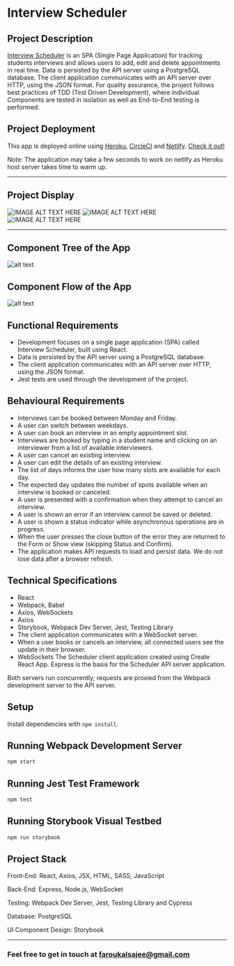 # Interview Scheduler

## Project Description

[Interview Scheduler](https://seemesoon.netlify.app/) is an SPA (Single Page Application) for tracking students interviews and allows users to add, edit and delete appointments in real time. Data is persisted by the API server using a PostgreSQL database. The client application communicates with an API server over HTTP, using the JSON format. For quality assurance, the project follows best practices of TDD (Test Driven Development), where individual Components are tested in isolation as well as End-to-End testing is performed.

## Project Deployment

This app is deployed online using [Heroku](https://www.heroku.com/), [CircleCI](https://circleci.com/) and [Netlify](https://www.netlify.com/).
[Check it out!](https://seemesoon.netlify.app/)

Note: The application may take a few seconds to work on netlify as Heroku host server takes time to warm up.

---

## Project Display

![IMAGE ALT TEXT HERE](https://github.com/faroukalsajee/scheduler/blob/master/docs/add-new-interview.gif)
![IMAGE ALT TEXT HERE](https://github.com/faroukalsajee/scheduler/blob/master/docs/name-is-required.gif)
![IMAGE ALT TEXT HERE](https://github.com/faroukalsajee/scheduler/blob/master/docs/delete-interview.gif)

---

## Component Tree of the App

![alt text](https://github.com/faroukalsajee/scheduler/blob/master/docs/component-tree.png)

## Component Flow of the App

![alt text](https://github.com/faroukalsajee/scheduler/blob/master/docs/app-flow.png)

## Functional Requirements

* Development focuses on a single page application (SPA) called Interview Scheduler, built using React.
* Data is persisted by the API server using a PostgreSQL database.
* The client application communicates with an API server over HTTP, using the JSON format.
* Jest tests are used through the development of the project.

## Behavioural Requirements

* Interviews can be booked between Monday and Friday.
* A user can switch between weekdays.
* A user can book an interview in an empty appointment slot.
* Interviews are booked by typing in a student name and clicking on an interviewer from a list of available interviewers.
* A user can cancel an existing interview.
* A user can edit the details of an existing interview.
* The list of days informs the user how many slots are available for each day.
* The expected day updates the number of spots available when an interview is booked or canceled.
* A user is presented with a confirmation when they attempt to cancel an interview.
* A user is shown an error if an interview cannot be saved or deleted.
* A user is shown a status indicator while asynchronous operations are in progress.
* When the user presses the close button of the error they are returned to the Form or Show view (skipping Status and Confirm).
* The application makes API requests to load and persist data. We do not lose data after a browser refresh.

## Technical Specifications

* React
* Webpack, Babel
* Axios, WebSockets
* Axios
* Storybook, Webpack Dev Server, Jest, Testing Library
* The client application communicates with a WebSocket server.
* When a user books or cancels an interview, all connected users see the update in their browser.
* WebSockets
The Scheduler client application created using Create React App. Express is the basis for the Scheduler API server application.

Both servers run concurrently; requests are proxied from the Webpack development server to the API server.

## Setup

Install dependencies with `npm install`.

## Running Webpack Development Server

```sh
npm start
```

## Running Jest Test Framework

```sh
npm test
```

## Running Storybook Visual Testbed

```sh
npm run storybook
```

## Project Stack

Front-End: React, Axios, JSX, HTML, SASS, JavaScript

Back-End: Express, Node.js, WebSocket

Testing: Webpack Dev Server, Jest, Testing Library and Cypress

Database: PostgreSQL

UI Component Design: Storybook

---

### Feel free to get in touch at faroukalsajee@gmail.com
